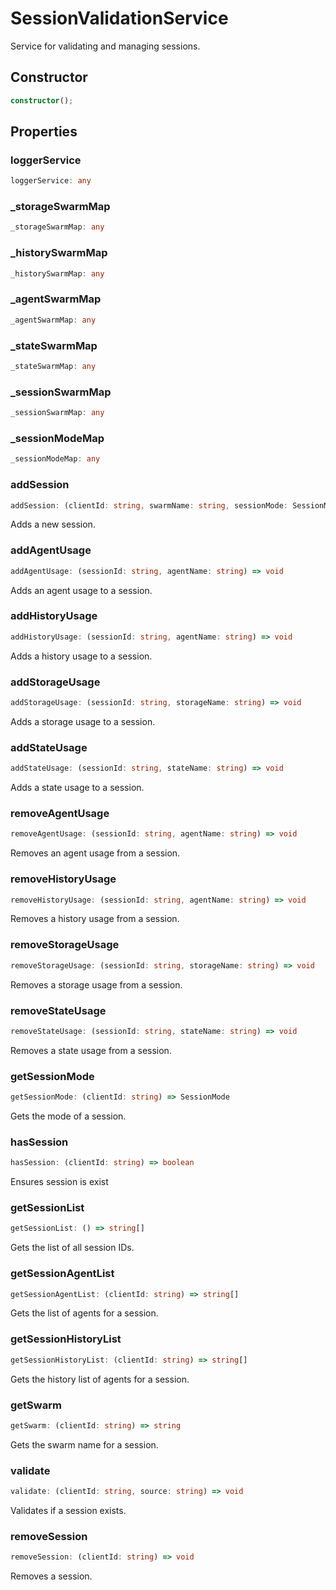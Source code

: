 # SessionValidationService

Service for validating and managing sessions.

## Constructor

```ts
constructor();
```

## Properties

### loggerService

```ts
loggerService: any
```

### _storageSwarmMap

```ts
_storageSwarmMap: any
```

### _historySwarmMap

```ts
_historySwarmMap: any
```

### _agentSwarmMap

```ts
_agentSwarmMap: any
```

### _stateSwarmMap

```ts
_stateSwarmMap: any
```

### _sessionSwarmMap

```ts
_sessionSwarmMap: any
```

### _sessionModeMap

```ts
_sessionModeMap: any
```

### addSession

```ts
addSession: (clientId: string, swarmName: string, sessionMode: SessionMode) => void
```

Adds a new session.

### addAgentUsage

```ts
addAgentUsage: (sessionId: string, agentName: string) => void
```

Adds an agent usage to a session.

### addHistoryUsage

```ts
addHistoryUsage: (sessionId: string, agentName: string) => void
```

Adds a history usage to a session.

### addStorageUsage

```ts
addStorageUsage: (sessionId: string, storageName: string) => void
```

Adds a storage usage to a session.

### addStateUsage

```ts
addStateUsage: (sessionId: string, stateName: string) => void
```

Adds a state usage to a session.

### removeAgentUsage

```ts
removeAgentUsage: (sessionId: string, agentName: string) => void
```

Removes an agent usage from a session.

### removeHistoryUsage

```ts
removeHistoryUsage: (sessionId: string, agentName: string) => void
```

Removes a history usage from a session.

### removeStorageUsage

```ts
removeStorageUsage: (sessionId: string, storageName: string) => void
```

Removes a storage usage from a session.

### removeStateUsage

```ts
removeStateUsage: (sessionId: string, stateName: string) => void
```

Removes a state usage from a session.

### getSessionMode

```ts
getSessionMode: (clientId: string) => SessionMode
```

Gets the mode of a session.

### hasSession

```ts
hasSession: (clientId: string) => boolean
```

Ensures session is exist

### getSessionList

```ts
getSessionList: () => string[]
```

Gets the list of all session IDs.

### getSessionAgentList

```ts
getSessionAgentList: (clientId: string) => string[]
```

Gets the list of agents for a session.

### getSessionHistoryList

```ts
getSessionHistoryList: (clientId: string) => string[]
```

Gets the history list of agents for a session.

### getSwarm

```ts
getSwarm: (clientId: string) => string
```

Gets the swarm name for a session.

### validate

```ts
validate: (clientId: string, source: string) => void
```

Validates if a session exists.

### removeSession

```ts
removeSession: (clientId: string) => void
```

Removes a session.
